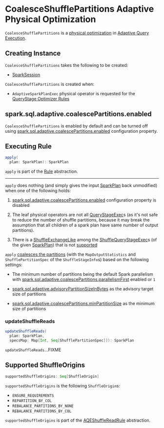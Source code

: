 # CoalesceShufflePartitions Adaptive Physical Optimization

`CoalesceShufflePartitions` is a [physical optimization](AQEShuffleReadRule.md) in [Adaptive Query Execution](../adaptive-query-execution/index.md).

## Creating Instance

`CoalesceShufflePartitions` takes the following to be created:

* <span id="session"> [SparkSession](../SparkSession.md)

`CoalesceShufflePartitions` is created when:

* `AdaptiveSparkPlanExec` physical operator is requested for the [QueryStage Optimizer Rules](../physical-operators/AdaptiveSparkPlanExec.md#queryStageOptimizerRules)

## <span id="spark.sql.adaptive.coalescePartitions.enabled"> spark.sql.adaptive.coalescePartitions.enabled

`CoalesceShufflePartitions` is enabled by default and can be turned off using [spark.sql.adaptive.coalescePartitions.enabled](../configuration-properties.md#spark.sql.adaptive.coalescePartitions.enabled) configuration property.

## <span id="apply"> Executing Rule

```scala
apply(
  plan: SparkPlan): SparkPlan
```

`apply` is part of the [Rule](../catalyst/Rule.md#apply) abstraction.

---

`apply` does nothing (and simply gives the input [SparkPlan](../physical-operators/SparkPlan.md) back unmodified) when one of the following holds:

1. [spark.sql.adaptive.coalescePartitions.enabled](../configuration-properties.md#spark.sql.adaptive.coalescePartitions.enabled) configuration property is disabled

1. The leaf physical operators are not all [QueryStageExec](../physical-operators/QueryStageExec.md)s (as it's not safe to reduce the number of shuffle partitions, because it may break the assumption that all children of a spark plan have same number of output partitions).

1. There is a [ShuffleExchangeLike](../physical-operators/ShuffleQueryStageExec.md#shuffle) among the [ShuffleQueryStageExec](../physical-operators/ShuffleQueryStageExec.md)s (of the given [SparkPlan](../physical-operators/SparkPlan.md)) that is not [supported](#isSupported)

`apply` [coalesces the partitions](../adaptive-query-execution/ShufflePartitionsUtil.md#coalescePartitions) (with the `MapOutputStatistics` and `ShufflePartitionSpec` of the `ShuffleStageInfo`s) based on the following settings:

* The minimum number of partitions being the default Spark parallelism with [spark.sql.adaptive.coalescePartitions.parallelismFirst](../SQLConf.md#COALESCE_PARTITIONS_PARALLELISM_FIRST) enabled or `1`

* [spark.sql.adaptive.advisoryPartitionSizeInBytes](../SQLConf.md#ADVISORY_PARTITION_SIZE_IN_BYTES) as the advisory target size of partitions

* [spark.sql.adaptive.coalescePartitions.minPartitionSize](../SQLConf.md#COALESCE_PARTITIONS_MIN_PARTITION_SIZE) as the minimum size of partitions

### <span id="updateShuffleReads"> updateShuffleReads

```scala
updateShuffleReads(
  plan: SparkPlan,
  specsMap: Map[Int, Seq[ShufflePartitionSpec]]): SparkPlan
```

`updateShuffleReads`...FIXME

## <span id="supportedShuffleOrigins"> Supported ShuffleOrigins

```scala
supportedShuffleOrigins: Seq[ShuffleOrigin]
```

`supportedShuffleOrigins` is the following `ShuffleOrigin`s:

* `ENSURE_REQUIREMENTS`
* `REPARTITION_BY_COL`
* `REBALANCE_PARTITIONS_BY_NONE`
* `REBALANCE_PARTITIONS_BY_COL`

`supportedShuffleOrigins` is part of the [AQEShuffleReadRule](AQEShuffleReadRule.md#supportedShuffleOrigins) abstraction.
